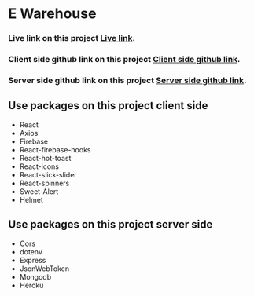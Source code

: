 # E Warehouse

### Live link on this project [Live link](https://electronics-warehouse-970bd.web.app/).

### Client side github link on this project [Client side github link](https://github.com/ProgrammingHeroWC4/warehouse-management-client-side-saddamhosan).

### Server side github link on this project [Server side github link](https://github.com/ProgrammingHeroWC4/warehouse-management-server-side-saddamhosan).

## Use packages on this project client side

- React
- Axios
- Firebase
- React-firebase-hooks
- React-hot-toast
- React-icons
- React-slick-slider
- React-spinners
- Sweet-Alert
- Helmet

## Use packages on this project server side

- Cors
- dotenv
- Express
- JsonWebToken
- Mongodb
- Heroku
